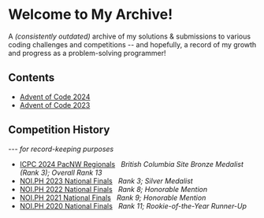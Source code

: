 # Welcome to My Archive!
A *(consistently outdated)* archive of my solutions & submissions to various coding challenges and competitions -- and hopefully, a record of my growth and progress as a problem-solving programmer!


## Contents
* [Advent of Code 2024](https://adventofcode.com/2024)
* [Advent of Code 2023](https://adventofcode.com/2023)

## Competition History
--- *for record-keeping purposes*
* [ICPC 2024 PacNW Regionals](https://icpc.global/regionals/finder/PacNW-2025/standings) &nbsp;  *British Columbia Site Bronze Medalist (Rank 3); Overall Rank 13*
* [NOI.PH 2023 National Finals](https://noi.ph/2023-national-finals/) &nbsp;  *Rank 3; Silver Medalist*
* [NOI.PH 2022 National Finals](https://noi.ph/2022-national-finals/) &nbsp;  *Rank 8; Honorable Mention*
* [NOI.PH 2021 National Finals](https://noi.ph/2021-national-finals/) &nbsp;  *Rank 9; Honorable Mention*
* [NOI.PH 2020 National Finals](https://noi.ph/2020-national-finals/) &nbsp;  *Rank 11; Rookie-of-the-Year Runner-Up*